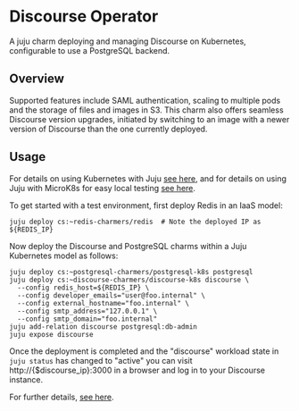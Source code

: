 # Discourse Operator

A juju charm deploying and managing Discourse on Kubernetes, configurable to
use a PostgreSQL backend.

## Overview

Supported features include SAML authentication, scaling to multiple pods and the
storage of files and images in S3. This charm also offers seamless Discourse
version upgrades, initiated by switching to an image with a newer version of
Discourse than the one currently deployed.

## Usage

For details on using Kubernetes with Juju [see here](https://juju.is/docs/kubernetes), and for
details on using Juju with MicroK8s for easy local testing [see here](https://juju.is/docs/microk8s-cloud).

To get started with a test environment, first deploy Redis in an IaaS model:

    juju deploy cs:~redis-charmers/redis  # Note the deployed IP as ${REDIS_IP}

Now deploy the Discourse and PostgreSQL charms within a Juju Kubernetes model
as follows:

    juju deploy cs:~postgresql-charmers/postgresql-k8s postgresql
    juju deploy cs:~discourse-charmers/discourse-k8s discourse \
      --config redis_host=${REDIS_IP} \
      --config developer_emails="user@foo.internal" \
      --config external_hostname="foo.internal" \
      --config smtp_address="127.0.0.1" \
      --config smtp_domain="foo.internal"
    juju add-relation discourse postgresql:db-admin
    juju expose discourse

Once the deployment is completed and the "discourse" workload state in `juju
status` has changed to "active" you can visit http://{$discourse_ip}:3000 in a
browser and log in to your Discourse instance.

For further details, [see here](https://charmhub.io/discourse-charmers-discourse-k8s/docs).
